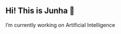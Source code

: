 ## Hi! This is Junha 👋
I’m currently working on Artificial Intelligence
<!--
**junhajin/junhajin** is a ✨ _special_ ✨ repository because its `README.md` (this file) appears on your GitHub profile.

Here are some ideas to get you started:

- 🔭 I’m currently working on Artificial Intelligence
